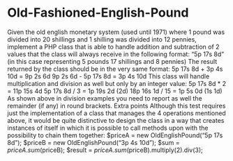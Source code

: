 # Old-Fashioned-English-Pound

Given the old english monetary system (used until 1971) where 1 pound was divided into 20 shillings and 1 shilling was divided into 12 pennies, implement a PHP class that is able to handle addition and subtraction of 2 values that the class will always receive in the following format: “5p 17s 8d” (in this case representing 5 pounds 17 shillings and 8 pennies) 
The result returned by the class should be in the very same format: 
5p 17s 8d + 3p 4s 10d = 9p 2s 6d
9p 2s 6d - 5p 17s 8d = 3p 4s 10d
This class will handle multiplication and division as well but only by an integer value:
5p 17s 8d * 2 = 11p 15s 4d 
5p 17s 8d / 3 = 1p 19s 2d (2d) 18p 16s 1d / 15 = 1p 5s 0d (1s 1d) 
As shown above in division examples you need to report as well the remainder (if any) in round brackets. 
Extra points 
Although this test requires just the implementation of a class that manages the 4 operations mentioned above, it would be quite distinctive to design the class in a way that creates instances of itself in which it is possible to call methods upon with the possibility to chain them together: 
$priceA = new OldEnglishPound(“5p 17s 8d”); $priceB = new OldEnglishPound(“3p 4s 10d”); 
$sum = $priceA.sum($priceB); 
$result = $priceA.sum($priceB).multiply(2).div(3);
